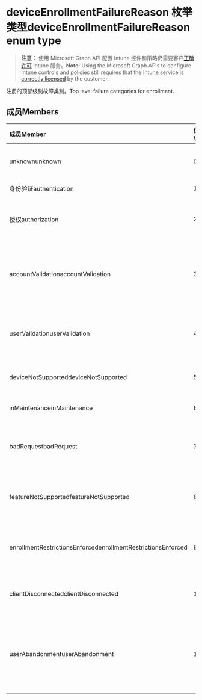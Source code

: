 # <a name="deviceenrollmentfailurereason-enum-type"></a><span data-ttu-id="6c45f-101">deviceEnrollmentFailureReason 枚举类型</span><span class="sxs-lookup"><span data-stu-id="6c45f-101">deviceEnrollmentFailureReason enum type</span></span>

> <span data-ttu-id="6c45f-102">**注意：** 使用 Microsoft Graph API 配置 Intune 控件和策略仍需要客户[正确许可](https://go.microsoft.com/fwlink/?linkid=839381) Intune 服务。</span><span class="sxs-lookup"><span data-stu-id="6c45f-102">**Note:** Using the Microsoft Graph APIs to configure Intune controls and policies still requires that the Intune service is [correctly licensed](https://go.microsoft.com/fwlink/?linkid=839381) by the customer.</span></span>

<span data-ttu-id="6c45f-103">注册的顶部级别故障类别。</span><span class="sxs-lookup"><span data-stu-id="6c45f-103">Top level failure categories for enrollment.</span></span>
## <a name="members"></a><span data-ttu-id="6c45f-104">成员</span><span class="sxs-lookup"><span data-stu-id="6c45f-104">Members</span></span>
|<span data-ttu-id="6c45f-105">成员</span><span class="sxs-lookup"><span data-stu-id="6c45f-105">Member</span></span>|<span data-ttu-id="6c45f-106">值</span><span class="sxs-lookup"><span data-stu-id="6c45f-106">Value</span></span>|<span data-ttu-id="6c45f-107">说明</span><span class="sxs-lookup"><span data-stu-id="6c45f-107">Description</span></span>|
|:---|:---|:---|
|<span data-ttu-id="6c45f-108">unknown</span><span class="sxs-lookup"><span data-stu-id="6c45f-108">unknown</span></span>|<span data-ttu-id="6c45f-109">0</span><span class="sxs-lookup"><span data-stu-id="6c45f-109">0</span></span>|<span data-ttu-id="6c45f-110">默认值是未知失败原因。</span><span class="sxs-lookup"><span data-stu-id="6c45f-110">Default value, failure reason is unknown.</span></span>|
|<span data-ttu-id="6c45f-111">身份验证</span><span class="sxs-lookup"><span data-stu-id="6c45f-111">authentication</span></span>|<span data-ttu-id="6c45f-112">1</span><span class="sxs-lookup"><span data-stu-id="6c45f-112">1</span></span>|<span data-ttu-id="6c45f-113">失败的身份验证</span><span class="sxs-lookup"><span data-stu-id="6c45f-113">Authentication failed</span></span>|
|<span data-ttu-id="6c45f-114">授权</span><span class="sxs-lookup"><span data-stu-id="6c45f-114">authorization</span></span>|<span data-ttu-id="6c45f-115">2</span><span class="sxs-lookup"><span data-stu-id="6c45f-115">2</span></span>|<span data-ttu-id="6c45f-116">呼叫已通过身份验证，但未被授权注册。</span><span class="sxs-lookup"><span data-stu-id="6c45f-116">Call was authenticated, but not authorized to enroll.</span></span>|
|<span data-ttu-id="6c45f-117">accountValidation</span><span class="sxs-lookup"><span data-stu-id="6c45f-117">accountValidation</span></span>|<span data-ttu-id="6c45f-118">3</span><span class="sxs-lookup"><span data-stu-id="6c45f-118">3</span></span>|<span data-ttu-id="6c45f-119">无法验证注册的帐户。</span><span class="sxs-lookup"><span data-stu-id="6c45f-119">Failed to validate the account for enrollment.</span></span> <span data-ttu-id="6c45f-120">（帐户已被阻止，注册未启用）</span><span class="sxs-lookup"><span data-stu-id="6c45f-120">(Account blocked, enrollment not enabled)</span></span>|
|<span data-ttu-id="6c45f-121">userValidation</span><span class="sxs-lookup"><span data-stu-id="6c45f-121">userValidation</span></span>|<span data-ttu-id="6c45f-122">4</span><span class="sxs-lookup"><span data-stu-id="6c45f-122">4</span></span>|<span data-ttu-id="6c45f-123">无法验证用户。</span><span class="sxs-lookup"><span data-stu-id="6c45f-123">User could not be validated.</span></span> <span data-ttu-id="6c45f-124">(不存在用户，缺少许可证)</span><span class="sxs-lookup"><span data-stu-id="6c45f-124">(User does not exist, missing license)</span></span>|
|<span data-ttu-id="6c45f-125">deviceNotSupported</span><span class="sxs-lookup"><span data-stu-id="6c45f-125">deviceNotSupported</span></span>|<span data-ttu-id="6c45f-126">5</span><span class="sxs-lookup"><span data-stu-id="6c45f-126">5</span></span>|<span data-ttu-id="6c45f-127">不支持移动设备管理设备。</span><span class="sxs-lookup"><span data-stu-id="6c45f-127">Device is not supported for mobile device management.</span></span>|
|<span data-ttu-id="6c45f-128">inMaintenance</span><span class="sxs-lookup"><span data-stu-id="6c45f-128">inMaintenance</span></span>|<span data-ttu-id="6c45f-129">6</span><span class="sxs-lookup"><span data-stu-id="6c45f-129">6</span></span>|<span data-ttu-id="6c45f-130">帐户是在维护。</span><span class="sxs-lookup"><span data-stu-id="6c45f-130">Account is in maintenance.</span></span>|
|<span data-ttu-id="6c45f-131">badRequest</span><span class="sxs-lookup"><span data-stu-id="6c45f-131">badRequest</span></span>|<span data-ttu-id="6c45f-132">7</span><span class="sxs-lookup"><span data-stu-id="6c45f-132">7</span></span>|<span data-ttu-id="6c45f-133">客户端发送请求不是服务理解/支持。</span><span class="sxs-lookup"><span data-stu-id="6c45f-133">Client sent a request that is not understood/supported by the service.</span></span>|
|<span data-ttu-id="6c45f-134">featureNotSupported</span><span class="sxs-lookup"><span data-stu-id="6c45f-134">featureNotSupported</span></span>|<span data-ttu-id="6c45f-135">8</span><span class="sxs-lookup"><span data-stu-id="6c45f-135">8</span></span>|<span data-ttu-id="6c45f-136">此帐户不支持使用此注册的功能。</span><span class="sxs-lookup"><span data-stu-id="6c45f-136">Feature(s) used by this enrollment are not supported for this account.</span></span>|
|<span data-ttu-id="6c45f-137">enrollmentRestrictionsEnforced</span><span class="sxs-lookup"><span data-stu-id="6c45f-137">enrollmentRestrictionsEnforced</span></span>|<span data-ttu-id="6c45f-138">9</span><span class="sxs-lookup"><span data-stu-id="6c45f-138">9</span></span>|<span data-ttu-id="6c45f-139">注册限制配置被管理员阻止此注册。</span><span class="sxs-lookup"><span data-stu-id="6c45f-139">Enrollment restrictions configured by admin blocked this enrollment.</span></span>|
|<span data-ttu-id="6c45f-140">clientDisconnected</span><span class="sxs-lookup"><span data-stu-id="6c45f-140">clientDisconnected</span></span>|<span data-ttu-id="6c45f-141">10</span><span class="sxs-lookup"><span data-stu-id="6c45f-141">10</span></span>|<span data-ttu-id="6c45f-142">客户端超时或注册已中止由最终用户。</span><span class="sxs-lookup"><span data-stu-id="6c45f-142">Client timed out or enrollment was aborted by enduser.</span></span>|
|<span data-ttu-id="6c45f-143">userAbandonment</span><span class="sxs-lookup"><span data-stu-id="6c45f-143">userAbandonment</span></span>|<span data-ttu-id="6c45f-144">11</span><span class="sxs-lookup"><span data-stu-id="6c45f-144">11</span></span>|<span data-ttu-id="6c45f-145">注册已放弃的最终用户。</span><span class="sxs-lookup"><span data-stu-id="6c45f-145">Enrollment was abandoned by enduser.</span></span> <span data-ttu-id="6c45f-146">（最终用户启动入职培训，但无法完成及时）</span><span class="sxs-lookup"><span data-stu-id="6c45f-146">(Enduser started onboarding but failed to complete it in timely manner)</span></span>|


<!-- {
  "type": "#page.annotation",
  "suppressions": [
    "Warning: Enum deviceEnrollmentFailureReason has some values specified and others unspecified."
  ],
}
-->
